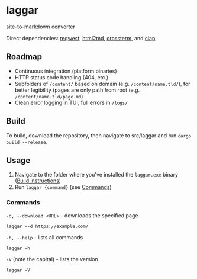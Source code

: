 # laggar
 site-to-markdown converter

Direct dependencies: [reqwest](https://crates.io/crates/reqwest), [html2md](https://crates.io/crates/html2md), [crossterm](https://crates.io/crates/crossterm), and [clap](https://crates.io/crates/clap).

## Roadmap

+ Continuous integration (platform binaries)
+ HTTP status code handling (404, etc.)
+ Subfolders of `/content/` based on domain (e.g. `/content/name.tld/`), for better legibility (pages are only path from root (e.g. `/content/name.tld/page.md`)
+ Clean error logging in TUI, full errors in `/logs/`

## Build

To build, download the repository, then navigate to src/laggar and run `cargo build --release`.

## Usage

1. Navigate to the folder where you've installed the `laggar.exe` binary ([Build instructions](#build))
2. Run `laggar {command}` (see [Commands](#commands))

### Commands

`-d, --download <URL>` - downloads the specified page

```plaintext
laggar --d https://example.com/
```

`-h, --help` - lists all commands

```plaintext
laggar -h
```

`-V` (note the capital) - lists the version

```plaintext
laggar -V
```
